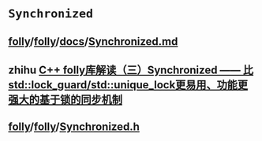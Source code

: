 # `Synchronized`



## [folly](https://github.com/facebook/folly)/[folly](https://github.com/facebook/folly/tree/main/folly)/[docs](https://github.com/facebook/folly/tree/main/folly/docs)/[**Synchronized.md**](https://github.com/facebook/folly/blob/main/folly/docs/Synchronized.md)



## zhihu [C++ folly库解读（三）Synchronized —— 比std::lock_guard/std::unique_lock更易用、功能更强大的基于锁的同步机制](https://zhuanlan.zhihu.com/p/381583516)





## [folly](https://github.com/facebook/folly)/[folly](https://github.com/facebook/folly/tree/main/folly)/[**Synchronized.h**](https://github.com/facebook/folly/blob/main/folly/Synchronized.h)